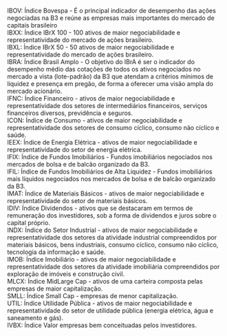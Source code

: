 IBOV: Índice Bovespa - É o principal indicador de desempenho das ações negociadas na B3 e reúne as empresas mais importantes do mercado de capitais brasileiro <br/>
IBXX: Índice IBrX 100 - 100 ativos de maior negociabilidade e representatividade do mercado de ações brasileiro.<br/>
IBXL: Índice IBrX 50 - 50 ativos de maior negociabilidade e representatividade do mercado de ações brasileiro.<br/>
IBRA: Índice Brasil Amplo - O objetivo do IBrA é ser o indicador do desempenho médio das cotações de todos os ativos negociados no mercado a vista (lote-padrão) da B3 que atendam a critérios mínimos de liquidez e presença em pregão, de forma a oferecer uma visão ampla do mercado acionário.<br/>
IFNC: Índice Financeiro - ativos de maior negociabilidade e representatividade dos setores de intermediários financeiros, serviços financeiros diversos, previdência e seguros.<br/>
ICON: Índice de Consumo - ativos de maior negociabilidade e representatividade dos setores de consumo cíclico, consumo não cíclico e saúde.<br/>
IEEX: Índice de Energia Elétrica - ativos de maior negociabilidade e representatividade do setor de energia elétrica.<br/>
IFIX: Índice de Fundos Imobiliários - Fundos imobiliários negociados nos mercados de bolsa e de balcão organizado da B3.<br/>
IFIL: Índice de Fundos Imobiliários de Alta Liquidez - Fundos imobiliários mais líquidos negociados nos mercados de bolsa e de balcão organizado da B3.<br/>
IMAT: Índice de Materiais Básicos - ativos de maior negociabilidade e representatividade do setor de materiais básicos.<br/>
IDIV: Índice Dividendos - ativos que se destacaram em termos de remuneração dos investidores, sob a forma de dividendos e juros sobre o capital próprio.<br/>
INDX: Índice do Setor Industrial - ativos de maior negociabilidade e representatividade dos setores da atividade industrial compreendidos por materiais básicos, bens industriais, consumo cíclico, consumo não cíclico, tecnologia da informação e saúde.<br/>
IMOB: Índice Imobiliário - ativos de maior negociabilidade e representatividade dos setores da atividade imobiliária compreendidos por exploração de imóveis e construção civil.<br/>
MLCX: Índice MidLarge Cap - ativos de uma carteira composta pelas empresas de maior capitalização.<br/>
SMLL: Índice Small Cap - empresas de menor capitalização.<br/>
UTIL: Índice Utilidade Pública - ativos de maior negociabilidade e representatividade do setor de utilidade pública (energia elétrica, água e saneamento e gás).<br/>
IVBX: Índice Valor empresas bem conceituadas pelos investidores.
